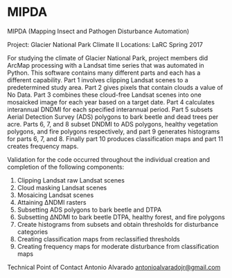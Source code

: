 # MIPDA
MIPDA (Mapping Insect and Pathogen Disturbance Automation)

Project: Glacier National Park Climate II
Locations: LaRC Spring 2017


For studying the climate of Glacier National Park, project members did ArcMap
processing with a Landsat time series that was automated in Python.
This software contains many different parts and each has a different capability. Part 1
involves clipping Landsat scenes to a predetermined study area. Part 2 gives pixels that
contain clouds a value of No Data. Part 3 combines these cloud-free Landsat scenes
into one mosaicked image for each year based on a target date. Part 4 calculates
interannual DNDMI for each specified interannual period. Part 5 subsets Aerial
Detection Survey (ADS) polygons to bark beetle and dead trees per acre. Parts 6, 7,
and 8 subset DNDMI to ADS polygons, healthy vegetation polygons, and fire polygons
respectively, and part 9 generates histograms for parts 6, 7, and 8. Finally part 10
produces classification maps and part 11 creates frequency maps.

Validation for the code occurred throughout the individual creation and completion of the
following components:
1. Clipping Landsat raw Landsat scenes
2. Cloud masking Landsat scenes
3. Mosaicing Landsat scenes
4. Attaining ∆NDMI rasters
5. Subsetting ADS polygons to bark beetle and DTPA
6. Subsetting ∆NDMI to bark beetle DTPA, healthy forest, and fire polygons
7. Create histograms from subsets and obtain thresholds for disturbance categories
8. Creating classification maps from reclassified thresholds
9. Creating frequency maps for moderate disturbance from classification maps

Technical Point of Contact
Antonio Alvarado
antonioalvaradojr@gmail.com
